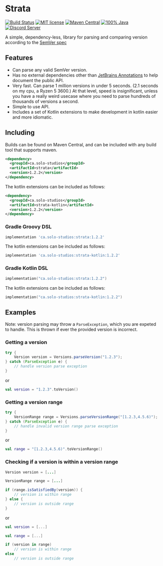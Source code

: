 # Strata

[![Build Status](https://img.shields.io/jenkins/build?jobUrl=https%3A%2F%2Fci.solo-studios.ca%2Fjob%2Fsolo-studios%2Fjob%2FPolyBot%2F&style=for-the-badge)](https://ci.solo-studios.ca/job/solo-studios/job/PolyBot/)
[![MIT license](https://img.shields.io/badge/License-MIT-blue.svg?style=for-the-badge)](LICENSE)
[![Maven Central](https://img.shields.io/maven-central/v/ca.solo-studios/strata.svg?style=for-the-badge&label=Maven%20Central)](https://search.maven.org/search?q=g:ca.solo-studios%20a:strata)
[![100% Java](https://img.shields.io/badge/100%25-java-blue.svg?style=for-the-badge)](https://openjdk.java.net/)
[![Discord Server](https://img.shields.io/discord/871114669761372221?color=7389D8&label=Discord&logo=discord&logoColor=8fa3ff&style=for-the-badge)](https://discord.solo-studios.ca)

A simple, dependency-less, library for parsing and comparing version according to the [SemVer spec](https://semver.org/)

## Features

- Can parse any valid SemVer version.
- Has no external dependencies other than [JetBrains Annotations](https://github.com/JetBrains/java-annotations) to help document the public
  API.
- Very fast. Can parse 1 million versions in under 5 seconds. (2.1 seconds on my cpu, a Ryzen 5 3600.) At that level, speed is
  insignificant, unless you have a really weird usecase where you need to parse hundreds of thousands of versions a second.
- Simple to use API.
- Includes a set of Kotlin extensions to make development in kotlin easier and more idiomatic.

## Including

Builds can be found on Maven Central, and can be included with any build tool that supports maven.

```xml
<dependency>
  <groupId>ca.solo-studios</groupId>
  <artifactId>strata</artifactId>
  <version>1.2.2</version>
</dependency>
```

The kotlin extensions can be included as follows:

```xml
<dependency>
  <groupId>ca.solo-studios</groupId>
  <artifactId>strata-kotlin</artifactId>
  <version>1.2.2</version>
</dependency>
```

### Gradle Groovy DSL

```groovy
implementation 'ca.solo-studios:strata:1.2.2'
```

The kotlin extensions can be included as follows:

```groovy
implementation 'ca.solo-studios:strata-kotlin:1.2.2'
```

### Gradle Kotlin DSL

```kotlin
implementation("ca.solo-studios:strata:1.2.2")
```

The kotlin extensions can be included as follows:

```kotlin
implementation("ca.solo-studios:strata-kotlin:1.2.2")
```

## Examples

Note: version parsing may throw a `ParseException`, which you are expeted to handle. This is thrown if ever the provided version is
incorrect.

### Getting a version

```java
try {
    Version version = Versions.parseVersion("1.2.3");
} catch (ParseException e) {
    // handle version parse exception
}
```

or

```kotlin
val version = "1.2.3".toVersion()
```

### Getting a version range

```java
try {
    VersionRange range = Versions.parseVersionRange("[1.2.3,4.5.6)");
} catch (ParseException e) {
    // handle invalid version range parse exception
}
```

or

```kotlin
val range = "[1.2.3,4.5.6)".toVersionRange()
```

### Checking if a version is within a version range

```java
Version version = [...]

VersionRange range = [...]

if (range.isSatisfiedBy(version)) {
    // version is within range
} else {
    // version is outside range
}
```

or

```kotlin
val version = [...]

val range = [...]

if (version in range)
    // version is within range
else
    // version is outside range
```